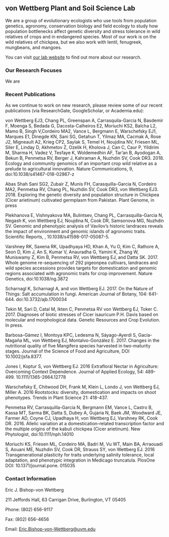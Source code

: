 ## von Wettberg Plant and Soil Science Lab

We are a group of evolutionary ecologists who use tools from population genetics, agronomy, conservation biology and field ecology to study how population bottlenecks affect genetic diversity and stress tolerance in wild relatives of crops and in endangered species.  Most of our work is on the wild relatives of chickpea, but we also work with lentil, fenugreek, mungbeans, and mangoes.

You can visit [our lab website](http://ericvonwettberg.wixsite.com/laboratory) to find out more about our research.

### Our Research Focuses

We are 

### Recent Publications

As we continue to work on new research, please review some of our recent publications (via ResearchGate, GoogleScholar, or Academia.edu):

von Wettberg EJ3, Chang PL, Greenspan A, Carrasquila-Garcia N, Basdemir F, Moenga S, Bedada G, Dacosta-Calheiros E2, Moriuchi KS2, Balcha L2, Mamo B, Singh V,Cordeiro MA2, Vance L, Bergmann E,  Warschefsky EJ1, Marques E1, Dinegde KN, Sani SG, Getahun T, Yilmaz MA, Cacmak A, Rose J2, Migneault A2, Krieg CP2, Saylak S, Temel H, Noujdina NV, Friesen ML, Siler E, Linday D, Akhmetov Z, Ozelik H, Kholova J, Can C, Caur P, Yildirim M, Sharma H, Vadez V, Tesfaye K, Woldemedhin AF, Tar’an B, Ayodogan A, Bekun B, Penmetsa RV, Berger J, Kahraman A, Nuzhdin SV, Cook DR3.  2018. Ecology and community genomics of an important crop wild relative as a prelude to agricultural innovation. Nature Communications, 9, doi:10.1038/s41467-018-02867-z
 
Abas Shah Sani SG2, Zubair Z, Munis FH, Carasquilla-Garcia N, Cordeiro MA2, Penmetsa RV, Chang PL, Nuzhdin SV, Cook DR3, von Wettberg EJ3. 2018. Exploring the genetic diversity and population structure in Chickpea (Cicer arietinum) cultivated germplasm from Pakistan. Plant Genome, in press
 
Plekhanova E, Vishnyakova MA, Bulintsev, Chang PL, Carrasquilla-Garcia N, Negash K, von Wettberg EJ, Noujdina N, Cook DR, Samsonova MG, Nuzhdin SV. Genomic and phenotypic analysis of Vavilov’s historic landraces reveals the impact of environment and genomic islands of agronomic traits.  Scientific Reports, , 10.1038/s41598-017-05087-5. ​
 
​Varshney RK, Saxena RK, Upadhyaya HD, Khan A, Yu O, Kim C, Rathore A, Seon D, Kim J, An S, Kumar V, Anauradha G, Yamini K, Zhang W, Muniswamy Z, Kim B, Penmetsa RV, von Wettberg EJ, and Datta SK. 2017. Whole genome re-sequencing of 292 pigeonpea cultivars, landraces and wild species accessions provides targets for domestication and genomic regions associated with agronomic traits for crop improvement. Nature Genetics, doi:10.1038/ng.3872
 
Scharnagl K, Scharnagl A, and von Wettberg EJ. 2017. On the Nature of Things: Salt accumulation in fungi.  American Journal of Botany, 104: 641-644. doi:10.3732/ajb.1700034
 
Tekin M, Sari D, Catal M, Ikten C, Penmetsa RV von Wettberg EJ, Toker C. 2017. Diagnoses of biotic stresses of Cicer isauricum P.H. Davis based on molecular and morphological data. Genetic Resources and Crop Evolution. In press.
 
Barbosa-Gámez I, Montoya KPC, Ledesma N, Sáyago-Ayerdi S, Gacía-Magaña ML, von Wettberg EJ, Montalvo-González E. 2017. Changes in the nutritional quality of five Mangifera species harvested in two-maturity stages.  Journal of the Science of Food and Agriculture, DOI 10.1002/jsfa.8377.
 
Jones I, Koptur S, von Wettberg EJ. 2016 Extrafloral Nectar in Agriculture: Overcoming Context Dependence.  Journal of Applied Ecology, 54: 489-499. 10.1111/1365-2664.12778
 
Warschefsky E, Chitwood DH, Frank M, Klein L, Londo J, von Wettberg EJ, Miller A. 2016  Rootstocks: diversity, domestication and impacts on shoot phenotypes.  Trends in Plant Science 21: 418-437.
 
Penmetsa RV, Carrasquilla-Garcia N, Bergmann EM, Vance L, Castro B, Kassa MT, Sarma BK, Datta S, Dubey A, Gujaria N, Baek JM, Woodward JE, Farmer AD, Coyne CJ, Upadhaya H, von Wettberg EJ, Varshney RK, Cook DR. 2016. Allelic variation at a domestication-related transcription factor and the multiple origins of the kabuli chickpea (Cicer arietinum). New Phytologist, doi:10.1111/nph.14010
 
Moriuchi KS, Friesen ML, Cordeiro MA, Badri M, Vu WT, Main BA, Arraouadi S, Aouani ME, Nuzhdin SV, Cook DR, Strauss SY, von Wettberg EJ. 2016 Transgenerational plasticity for traits underlying salinity tolerance, local adaptation, and phenotypic integration in Medicago truncatula. PlosOne DOI: 10.1371/journal.pone. 015035


### Contact Information

Eric J. Bishop-von Wettberg

211 Jeffords Hall, 63 Carrigan Drive, Burlington, VT 05405

Phone: (802) 656-9117

Fax: (802) 656-4656

Email: Eric.Bishop-von-Wettberg@uvm.edu

